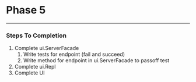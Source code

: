 # Phase 5

***

### Steps To Completion
1) Complete ui.ServerFacade
   1) Write tests for endpoint (fail and succeed)
   2) Write method for endpoint in ui.ServerFacade to passoff test
2) Complete ui.Repl
3) Complete UI
